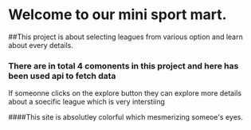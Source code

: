 # Welcome to our mini sport mart.


##This project is about selecting leagues from various option and learn about every details.

### There are in total 4 comonents in this project and here has been used api to fetch data

If someonne clicks on the explore button they can explore more details about a soecific league which is very interstiing

####This site is absolutley colorful which mesmerizing someoe's eyes.






